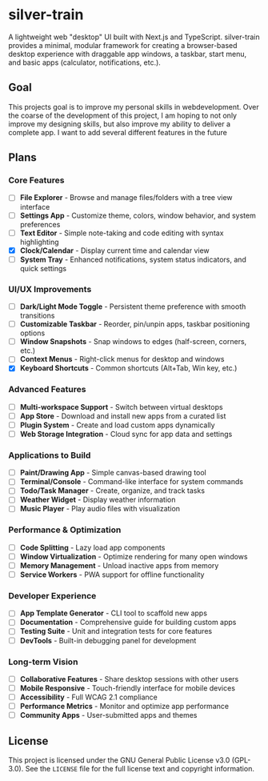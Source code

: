 # silver-train

A lightweight web "desktop" UI built with Next.js and TypeScript. silver-train provides a minimal, modular framework for creating a browser-based desktop experience with draggable app windows, a taskbar, start menu, and basic apps (calculator, notifications, etc.).

## Goal

This projects goal is to improve my personal skills in webdevelopment. Over the coarse of the development of this project, I am hoping to not only improve my designing skills, but also improve my ability to deliver a complete app. I want to add several different features in the future

## Plans

### Core Features

- [ ] **File Explorer** - Browse and manage files/folders with a tree view interface
- [ ] **Settings App** - Customize theme, colors, window behavior, and system preferences
- [ ] **Text Editor** - Simple note-taking and code editing with syntax highlighting
- [x] **Clock/Calendar** - Display current time and calendar view
- [ ] **System Tray** - Enhanced notifications, system status indicators, and quick settings

### UI/UX Improvements

- [ ] **Dark/Light Mode Toggle** - Persistent theme preference with smooth transitions
- [ ] **Customizable Taskbar** - Reorder, pin/unpin apps, taskbar positioning options
- [ ] **Window Snapshots** - Snap windows to edges (half-screen, corners, etc.)
- [ ] **Context Menus** - Right-click menus for desktop and windows
- [x] **Keyboard Shortcuts** - Common shortcuts (Alt+Tab, Win key, etc.)

### Advanced Features

- [ ] **Multi-workspace Support** - Switch between virtual desktops
- [ ] **App Store** - Download and install new apps from a curated list
- [ ] **Plugin System** - Create and load custom apps dynamically
- [ ] **Web Storage Integration** - Cloud sync for app data and settings

### Applications to Build

- [ ] **Paint/Drawing App** - Simple canvas-based drawing tool
- [ ] **Terminal/Console** - Command-like interface for system commands
- [ ] **Todo/Task Manager** - Create, organize, and track tasks
- [ ] **Weather Widget** - Display weather information
- [ ] **Music Player** - Play audio files with visualization

### Performance & Optimization

- [ ] **Code Splitting** - Lazy load app components
- [ ] **Window Virtualization** - Optimize rendering for many open windows
- [ ] **Memory Management** - Unload inactive apps from memory
- [ ] **Service Workers** - PWA support for offline functionality

### Developer Experience

- [ ] **App Template Generator** - CLI tool to scaffold new apps
- [ ] **Documentation** - Comprehensive guide for building custom apps
- [ ] **Testing Suite** - Unit and integration tests for core features
- [ ] **DevTools** - Built-in debugging panel for development

### Long-term Vision

- [ ] **Collaborative Features** - Share desktop sessions with other users
- [ ] **Mobile Responsive** - Touch-friendly interface for mobile devices
- [ ] **Accessibility** - Full WCAG 2.1 compliance
- [ ] **Performance Metrics** - Monitor and optimize app performance
- [ ] **Community Apps** - User-submitted apps and themes

## License

This project is licensed under the GNU General Public License v3.0 (GPL-3.0).
See the `LICENSE` file for the full license text and copyright information.
